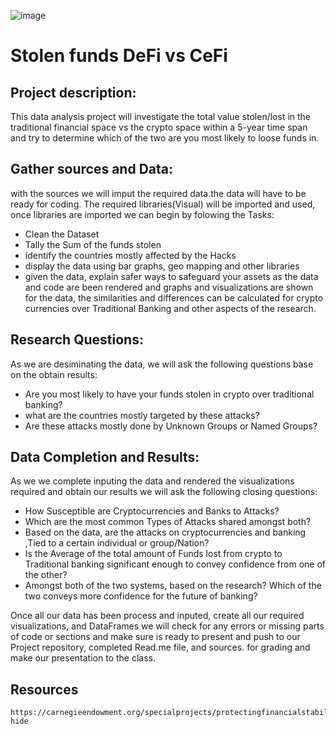 ![image](https://user-images.githubusercontent.com/114365472/205804318-fe6b3a3f-acf4-49a3-8f86-fa3f8bbc0b05.png)



# Stolen funds DeFi vs CeFi


## Project description:
This data analysis project will investigate the total value stolen/lost in the traditional financial space vs the crypto space within a 5-year time span and try to determine which of the two are you most likely to loose funds in.
    
    
## Gather sources and Data:
with the sources we will imput the required data.the data will have to be ready for coding. The required libraries(Visual) will be imported and used, once libraries are imported we can begin by folowing the Tasks:
* Clean the Dataset
* Tally the Sum of the funds stolen
* identify the countries mostly affected by the Hacks
* display the data using bar graphs, geo mapping and other libraries
* given the data, explain safer ways to safeguard your assets
as the data and code are been rendered and graphs and visualizations are shown for the data, the similarities and differences can be calculated for crypto currencies over Traditional Banking and other aspects of the research.


## Research Questions:
As we are desiminating the data, we will ask the following questions base on the obtain results:
* Are you most likely to have your funds stolen in crypto over traditional banking?
* what are the countries mostly targeted by these attacks?
* Are these attacks mostly done by Unknown Groups or Named Groups?


## Data Completion and Results:
As we we complete inputing the data and rendered the visualizations required and obtain our results we will ask the following closing questions:
* How Susceptible are Cryptocurrencies and Banks to Attacks?
* Which are the most common Types of Attacks shared amongst both?
* Based on the data, are the attacks on cryptocurrencies and banking ,Tied to a certain 
  individual or group/Nation?
* Is the Average of the total amount of Funds lost from crypto to Traditional banking 
  significant enough to convey confidence from one of the other? 
* Amongst both of the two systems, based on the research? Which of the two conveys 
  more confidence for the future of banking?

Once all our data has been process and inputed, create all our required visualizations, and DataFrames we will check for any errors or missing parts of code or sections and make sure is ready to present and push to our Project repository, completed Read.me file, and sources. for grading and make our presentation to the class.



## Resources
    https://carnegieendowment.org/specialprojects/protectingfinancialstability/timeline#click-hide
